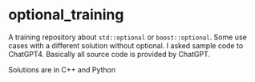 # optional_training
A training repository about `std::optional` or `boost::optional`. Some use cases with a different solution without optional. I asked sample code to ChatGPT4. Basically all source code is provided by ChatGPT.

Solutions are in C++ and Python
